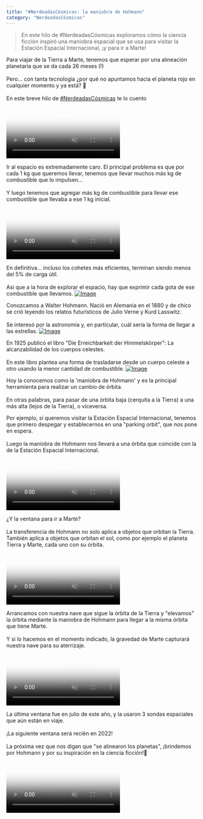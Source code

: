 ```yaml
---
title: "#NerdeadasCósmicas: la maniobra de Hohmann"
category: "NerdeadasCósmicas"
---
```

> En este hilo de #NerdeadasCósmicas exploramos cómo la ciencia ficción inspiró una maniobra espacial que se usa para visitar la Estación Espacial Internacional, ¡y para ir a Marte!

<div class="card-tweets" dir="auto">
    <p>Para viajar de la Tierra a Marte, tenemos que esperar por una alineación planetaria que se da cada 26 meses (!)<br />
<br />
Pero... con tanta tecnología ¿por qué no apuntamos hacia el planeta rojo en cualquier momento y ya está? 🚀<br />
<br />
En este breve hilo de <a class="entity-hashtag" href="/hashtag/NerdeadasCósmicas">#NerdeadasCósmicas</a> te lo cuento <span class="entity-video-gif"><video autoplay muted loop controls poster="https://pbs.twimg.com/tweet_video_thumb/EiibF8kXcAA1GyR.jpg"><source src="https://video.twimg.com/tweet_video/EiibF8kXcAA1GyR.mp4" type="video/mp4"><img alt="Doge With Rocket GIF" src="https://pbs.twimg.com/tweet_video_thumb/EiibF8kXcAA1GyR.jpg"></video></span></p>
    <p>Ir al espacio es extremadamente caro. El principal problema es que por cada 1 kg que queremos llevar, tenemos que llevar muchos más kg de combustible que lo impulsen...<br />
<br />
Y luego tenemos que agregar más kg de combustible para llevar ese combustible que llevaba a ese 1 kg inicial. <span class="entity-video-gif"><video autoplay muted loop controls poster="https://pbs.twimg.com/tweet_video_thumb/EiibGgZWoAA4lNv.jpg"><source src="https://video.twimg.com/tweet_video/EiibGgZWoAA4lNv.mp4" type="video/mp4"><img alt="Out Of Gas GIF" src="https://pbs.twimg.com/tweet_video_thumb/EiibGgZWoAA4lNv.jpg"></video></span></p>
    <p>En definitiva... incluso los cohetes más eficientes, terminan siendo menos del 5% de carga útil.<br />
<br />
Así que a la hora de explorar el espacio, hay que exprimir cada gota de ese combustible que llevamos. <span class="entity-image"><a href="https://pbs.twimg.com/media/EiiSTu8XkAAJZ6Y.png" target="_blank"><img alt="Image" src="https://pbs.twimg.com/media/EiiSTu8XkAAJZ6Y.png" data-src="https://pbs.twimg.com/media/EiiSTu8XkAAJZ6Y.png"></a></span></p>
    <p>Conozcamos a Walter Hohmann. Nació en Alemania en el 1880 y de chico se crió leyendo los relatos futurísticos de Julio Verne y Kurd Lasswitz. <br />
<br />
Se interesó por la astronomía y, en particular, cuál sería la forma de llegar a las estrellas. <span class="entity-image"><a href="https://pbs.twimg.com/media/EiiRNnrWkAEXsb3.png" target="_blank"><img alt="Image" src="https://pbs.twimg.com/media/EiiRNnrWkAEXsb3.png" data-src="https://pbs.twimg.com/media/EiiRNnrWkAEXsb3.png"></a></span></p>
    <p>En 1925 publicó el libro "Die Erreichbarkeit der Himmelskörper": La alcanzabilidad de los cuerpos celestes.<br />
<br />
En este libro plantea una forma de trasladarse desde un cuerpo celeste a otro usando la menor cantidad de combustible. <span class="entity-image"><a href="https://pbs.twimg.com/media/EiiRIT5XYAMOXjE.jpg" target="_blank"><img alt="Image" src="https://pbs.twimg.com/media/EiiRIT5XYAMOXjE.jpg" data-src="https://pbs.twimg.com/media/EiiRIT5XYAMOXjE.jpg"></a></span></p>
    <p>Hoy la conocemos como la 'maniobra de Hohmann' y es la principal herramienta para realizar un cambio de órbita.<br />
<br />
En otras palabras, para pasar de una órbita baja (cerquita a la Tierra) a una más alta (lejos de la Tierra), o viceversa.</p>
    <p>Por ejemplo, si queremos visitar la Estación Espacial Internacional, tenemos que primero despegar y establecernos en una "parking orbit", que nos pone en espera.<br />
<br />
Luego la maniobra de Hohmann nos llevará a una órbita que coincide con la de la Estación Espacial Internacional. <span class="entity-video-gif"><video autoplay muted loop controls poster="https://pbs.twimg.com/tweet_video_thumb/EiiQ7zCXkAMLFYm.jpg"><source src="https://video.twimg.com/tweet_video/EiiQ7zCXkAMLFYm.mp4" type="video/mp4"><img alt="Video Poster" src="https://pbs.twimg.com/tweet_video_thumb/EiiQ7zCXkAMLFYm.jpg"></video></span></p>
    <p>¿Y la ventana para ir a Marte? <br />
<br />
La transferencia de Hohmann no solo aplica a objetos que orbitan la Tierra. También aplica a objetos que orbitan el sol, como por ejemplo el planeta Tierra y Marte, cada uno con su órbita. <span class="entity-video-gif"><video autoplay muted loop controls poster="https://pbs.twimg.com/tweet_video_thumb/EiiQFtJXYAcPwk1.jpg"><source src="https://video.twimg.com/tweet_video/EiiQFtJXYAcPwk1.mp4" type="video/mp4"><img alt="Video Poster" src="https://pbs.twimg.com/tweet_video_thumb/EiiQFtJXYAcPwk1.jpg"></video></span></p>
    <p>Arrancamos con nuestra nave que sigue la órbita de la Tierra y "elevamos" la órbita mediante la maniobra de Hohmann para llegar a la misma órbita que tiene Marte.<br />
<br />
Y si lo hacemos en el momento indicado, la gravedad de Marte capturará nuestra nave para su aterrizaje. <span class="entity-video-gif"><video autoplay muted loop controls poster="https://pbs.twimg.com/tweet_video_thumb/EiiPGlAWkAMkc5Q.jpg"><source src="https://video.twimg.com/tweet_video/EiiPGlAWkAMkc5Q.mp4" type="video/mp4"><img alt="Video Poster" src="https://pbs.twimg.com/tweet_video_thumb/EiiPGlAWkAMkc5Q.jpg"></video></span></p>
    <p>La última ventana fue en julio de este año, y la usaron 3 sondas espaciales que aún están en viaje.<br />
<br />
¡La siguiente ventana será recién en 2022!<br />
<br />
La próxima vez que nos digan que "se alinearon los planetas", ¡brindemos por Hohmann y por su inspiración en la ciencia ficción!🚀 <span class="entity-video-gif"><video autoplay muted loop controls poster="https://pbs.twimg.com/tweet_video_thumb/EiibIjgXsAENcvV.jpg"><source src="https://video.twimg.com/tweet_video/EiibIjgXsAENcvV.mp4" type="video/mp4"><img alt="Leonardo Di Caprio Cheers GIF" src="https://pbs.twimg.com/tweet_video_thumb/EiibIjgXsAENcvV.jpg"></video></span></p>
</div>

